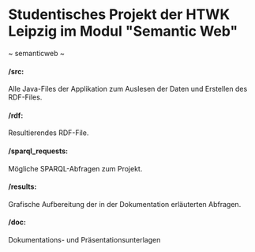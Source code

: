 # Studentisches Projekt der HTWK Leipzig im Modul "Semantic Web"
~ semanticweb ~

#### /src: 
Alle Java-Files der Applikation zum Auslesen der Daten und Erstellen des RDF-Files.

#### /rdf:
Resultierendes RDF-File.

#### /sparql_requests:
Mögliche SPARQL-Abfragen zum Projekt.

#### /results:
Grafische Aufbereitung der in der Dokumentation erläuterten Abfragen.

#### /doc:
Dokumentations- und Präsentationsunterlagen